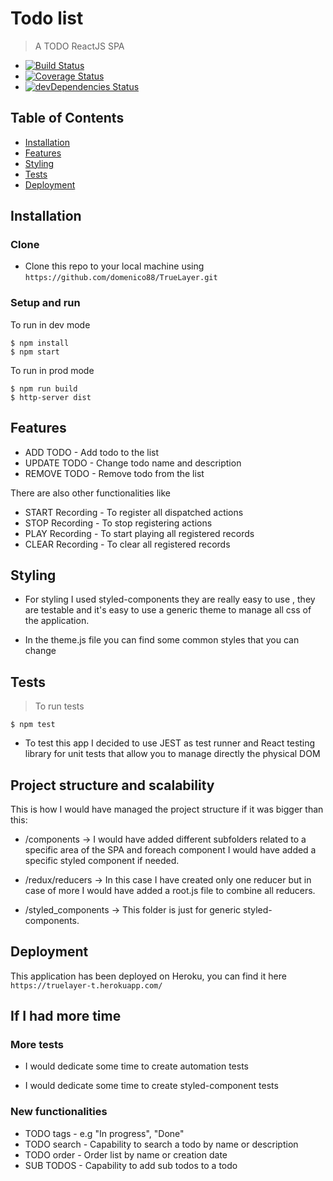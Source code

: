 # Todo list

> A TODO ReactJS SPA

* [![Build Status](http://img.shields.io/travis/badges/badgerbadgerbadger.svg?style=flat-square)](https://travis-ci.org/badges/badgerbadgerbadger)
* [![Coverage Status](http://img.shields.io/coveralls/badges/badgerbadgerbadger.svg?style=flat-square)](https://coveralls.io/r/badges/badgerbadgerbadger) 
* [![devDependencies Status](https://david-dm.org/dwyl/hapi-auth-jwt2/dev-status.svg)](https://david-dm.org/dwyl/hapi-auth-jwt2?type=dev)


## Table of Contents 

* [Installation](#installation)
* [Features](#features)
* [Styling](#styling)
* [Tests](#tests)
* [Deployment](#deployment)


## Installation

### Clone

* Clone this repo to your local machine using `https://github.com/domenico88/TrueLayer.git` 

### Setup and run


To run in dev mode 

``` shell
$ npm install
$ npm start
```
To run in prod mode 

``` shell
$ npm run build
$ http-server dist
```

## Features

* ADD TODO - Add todo to the list
* UPDATE TODO - Change todo name and description
* REMOVE TODO - Remove todo from the list

There are also other functionalities like 

* START Recording - To register all dispatched actions
* STOP Recording  - To stop registering actions
* PLAY Recording  - To start playing all registered records
* CLEAR Recording - To clear all registered records

## Styling

* For styling I used styled-components they are really easy to use , they are testable and it's easy to use a generic theme to manage all css of the application.

* In the theme.js file you can find some common styles that you can change


## Tests 

> To run tests 

``` shell
$ npm test

```

* To test this app I decided to use JEST as test runner and React testing library for unit tests that allow you to manage directly the physical DOM

## Project structure and scalability

This is how I would have managed the project structure if it was bigger than this:

* /components -> I would have added different subfolders related to a specific area of the SPA and foreach component I would have added a specific styled component if needed.

* /redux/reducers -> In this case I have created only one reducer but in case of more  I would have added a root.js file to combine all reducers.

* /styled_components -> This folder is just for generic styled-components.

## Deployment

This application has been deployed on Heroku, you can find it here `https://truelayer-t.herokuapp.com/`

## If I had more time

### More tests

* I would dedicate some time to create automation tests

* I would dedicate some time to create styled-component tests


### New functionalities

* TODO tags   - e.g "In progress", "Done"
* TODO search - Capability to search a todo by name or description
* TODO order  - Order list by name or creation date
* SUB TODOS   - Capability to add sub todos to a todo
